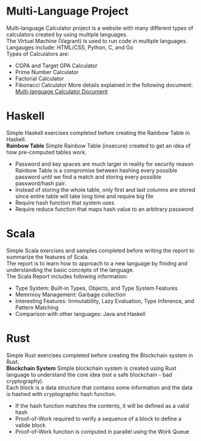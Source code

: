 # Multi-Language Project
Multi-language Calculator project is a website with many different types of calculators created by using multiple languages.  
The Virtual Machine (Vagrant) is used to run code in multiple languages.  
Langauges include: HTML/CSS, Python, C, and Go  
Types of Calculators are:  
 - CGPA and Target GPA Calculator
 - Prime Number Calculator
 - Factorial Calculator
 - Fibonacci Calculator
More details explained in the following document: [Multi-language Calculator Document](Multi-language_Calculator/Calculator.md)  
  
# Haskell
Simple Haskell exercises completed before creating the Rainbow Table in Haskell.  
**Rainbow Table**
Simple Rainbow Table (insecure) created to get an idea of how pre-computed tables work.  
 - Password and key spaces are much larger in reality for security reason
Rainbow Table is a compromise between hashing every possible password until we find a match and storing every possible password/hash pair.
 - Instead of storing the whole table, only first and last columns are stored since entire table will take long time and require big file
 - Require hash function that system uses
 - Require reduce function that maps hash value to an arbitrary password

# Scala
Simple Scala exercises and samples completed before writing the report to summarize the features of Scala.  
The report is to learn how to approach to a new language by finidng and understanding the basic concepts of the language.  
The Scala Report includes following information:
 - Type System: Built-in Types, Objects, and Type System Features
 - Memrmoy Management: Garbage collection
 - Interesting Features: Immutability, Lazy Evaluation, Type Inference, and Pattern Matching
 - Comparison with other languages: Java and Haskell

# Rust
Simple Rust exercises completed before creating the Blockchain system in Rust.  
**Blockchain System**
Simple blockchain system is created using Rust language to understand the core idea (not a safe blockchain - bad cryptography).  
Each block is a data structure that contains some information and the data is hashed with cryptographic hash function.
 - If the hash function matches the contents, it will be defined as a valid hash
 - Proof-of-Work required to verify a sequence of a block to define a valide block
 - Proof-of-Work function is computed in parallel using the Work Queue

